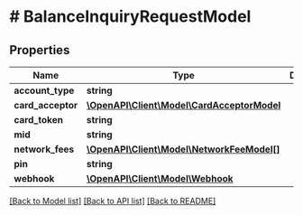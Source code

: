 # # BalanceInquiryRequestModel

## Properties

Name | Type | Description | Notes
------------ | ------------- | ------------- | -------------
**account_type** | **string** |  |
**card_acceptor** | [**\OpenAPI\Client\Model\CardAcceptorModel**](CardAcceptorModel.md) |  |
**card_token** | **string** |  |
**mid** | **string** |  |
**network_fees** | [**\OpenAPI\Client\Model\NetworkFeeModel[]**](NetworkFeeModel.md) |  | [optional]
**pin** | **string** |  | [optional]
**webhook** | [**\OpenAPI\Client\Model\Webhook**](Webhook.md) |  | [optional]

[[Back to Model list]](../../README.md#models) [[Back to API list]](../../README.md#endpoints) [[Back to README]](../../README.md)
